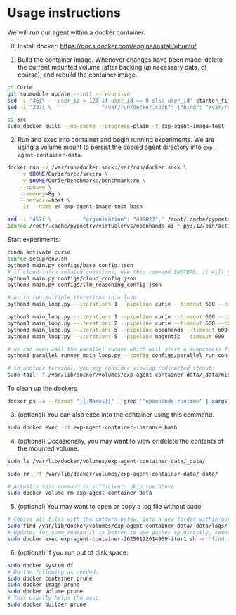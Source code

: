 # Usage instructions
We will run our agent within a docker container.


0. Install docker: https://docs.docker.com/engine/install/ubuntu/

1. Build the container image. Whenever changes have been made: delete the current mounted volume (after backing up necessary data, of course), and rebuild the container image.

```bash
cd Curie
git submodule update --init --recursive
sed -i '36i\    user_id = 123 if user_id == 0 else user_id' starter_file/OpenHands/openhands/runtime/utils/runtime_init.py
sed -i '237i \                "/var/run/docker.sock": {"bind": "/var/run/docker.sock", "mode": "rw"},' starter_file/OpenHands/openhands/runtime/impl/docker/docker_runtime.py

```

```bash
cd src
sudo docker build --no-cache --progress=plain -t exp-agent-image-test -f ExpDockerfile_OpenHands ..
```

2. Run and exec into container and begin running experiments. We are using a volume mount to persist the copied agent directory into ``exp-agent-container-data``.
```bash
docker run -v /var/run/docker.sock:/var/run/docker.sock \
    -v $HOME/Curie/src:/src:ro \
    -v $HOME/Curie/benchmark:/benchmark:ro \
    --cpus=4 \
    --memory=8g \
    --network=host \
    -it --name e4 exp-agent-image-test bash

sed -i '457i \          "organization": "499023",' /root/.cache/pypoetry/virtualenvs/openhands-ai-*-py3.12/lib/python3.12/site-packages/litellm/llms/azure/azure.py
source /root/.cache/pypoetry/virtualenvs/openhands-ai-*-py3.12/bin/activate
```

Start experiments:

```bash
conda activate curie
source setup/env.sh
python3 main.py configs/base_config.json
# if cloud-infra related questions, use this command INSTEAD, it will essentially add more context to prompt (make sure to populate cloud_helper_related/.aws_creds with the appropriate credentials):
python3 main.py configs/cloud_config.json
python3 main.py configs/llm_reasoning_config.json

# or to run multiple iterations in a loop:
python3 main_loop.py --iterations 1 --pipeline curie --timeout 600 --category reasoning --questions_to_run q1

python3 main_loop.py --iterations 1 --pipeline curie --timeout 600 --category vdb
python3 main_loop.py --iterations 2 --pipeline curie --timeout 600 --category vdb --questions_to_run q14
python3 main_loop.py --iterations 5 --pipeline openhands --timeout 600 --category reasoning2 --questions_to_run q5 q8 q10
python3 main_loop.py --iterations 5 --pipeline magentic --timeout 600 --category mltraining --questions_to_run q1

# we can even call the parallel runner which will start a subprocess for each individual question to test:
python3 parallel_runner_main_loop.py --config configs/parallel_run_config.json

# in another terminal, you may consider viewing redirected stdout: 
sudo tail -f /var/lib/docker/volumes/exp-agent-container-data/_data/misc/log-temp.log
```

To clean up the dockers
```bash
docker ps -a --format "{{.Names}}" | grep '^openhands-runtime' | xargs -r docker rm -f
```

3. (optional) You can also exec into the container using this command.
```bash
sudo docker exec -it exp-agent-container-instance bash
```

4. (optional) Occasionally, you may want to view or delete the contents of the mounted volume: 
```bash
sudo ls /var/lib/docker/volumes/exp-agent-container-data/_data/

sudo rm -rf /var/lib/docker/volumes/exp-agent-container-data/_data/

# Actually this command is sufficient: skip the above 
sudo docker volume rm exp-agent-container-data
```

5. (optional) You may want to open or copy a log file without sudo:
```bash
# Copies all files with the pattern below, into a new folder within our host:
sudo find /var/lib/docker/volumes/exp-agent-container-data/_data/logs/ -type f -name "log-temp[0-9]*.log" -exec cp {} logs/ \;
# Update: for some reason it is better to use docker cp directly, sometimes volume does not reflect latest change.... (only noticed this for mass copies):
sudo docker exec exp-agent-container-20250122014939-iter1 sh -c 'find /temp/logs -maxdepth 1 -type f -name "*.log" | tar -cf - -T -' | tar -xf - -C misc/logs
```

6. (optional) If you run out of disk space:
```bash
sudo docker system df
# Do the following as needed:
sudo docker container prune
sudo docker image prune
sudo docker volume prune
# This usually helps the most:
sudo docker builder prune
```